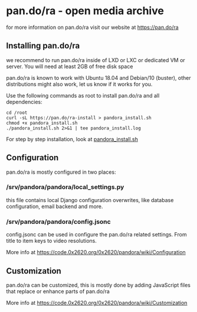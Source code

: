 # pan.do/ra - open media archive

  for more information on pan.do/ra visit our website at https://pan.do/ra

## Installing pan.do/ra

  we recommend to run pan.do/ra inside of LXD or LXC or dedicated VM or server.
  You will need at least 2GB of free disk space

  pan.do/ra is known to work with Ubuntu 18.04 and Debian/10 (buster),
  other distributions might also work, let us know if it works for you.

  Use the following commands as root to install pan.do/ra and all dependencies:

```
cd /root
curl -sL https://pan.do/ra-install > pandora_install.sh
chmod +x pandora_install.sh
./pandora_install.sh 2>&1 | tee pandora_install.log
```

 For step by step installation, look at [pandora_install.sh](vm/pandora_install.sh)


## Configuration

  pan.do/ra is mostly configured in two places:

### /srv/pandora/pandora/local_settings.py

  this file contains local Django configuration overwrites,
  like database configuration, email backend and more.


### /srv/pandora/pandora/config.jsonc

  config.jsonc can be used in configure the pan.do/ra related
  settings. From title to item keys to video resolutions.

  More info at
  https://code.0x2620.org/0x2620/pandora/wiki/Configuration


## Customization

  pan.do/ra can be customized, this is mostly done by adding
  JavaScript files that replace or enhance parts of pan.do/ra

  More info at
  https://code.0x2620.org/0x2620/pandora/wiki/Customization


